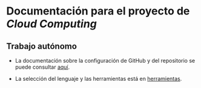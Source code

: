 # Documentación para el proyecto de *Cloud Computing*

## Trabajo autónomo
* La documentación sobre la configuración de GitHub y del repositorio se puede consultar [aquí][configGitHub].

* La selección del lenguaje y las herramientas está en [herramientas].

[configGitHub]: https://pedromfc.github.io/EvaluaUGR/docs/configuracion_github
[herramientas]: https://pedromfc.github.io/EvaluaUGR/docs/seleccion_herramientas
